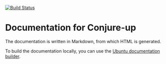 [![Build Status](https://travis-ci.org/CanonicalLtd/docs-conjure-up.svg?branch=master)](https://travis-ci.org/CanonicalLtd/docs-conjure-up)

# Documentation for Conjure-up 

The documentation is written in Markdown, from which HTML is generated.

To build the documentation locally, you can use the 
[Ubuntu documentation builder](https://github.com/CanonicalLtd/documentation-builder). 
